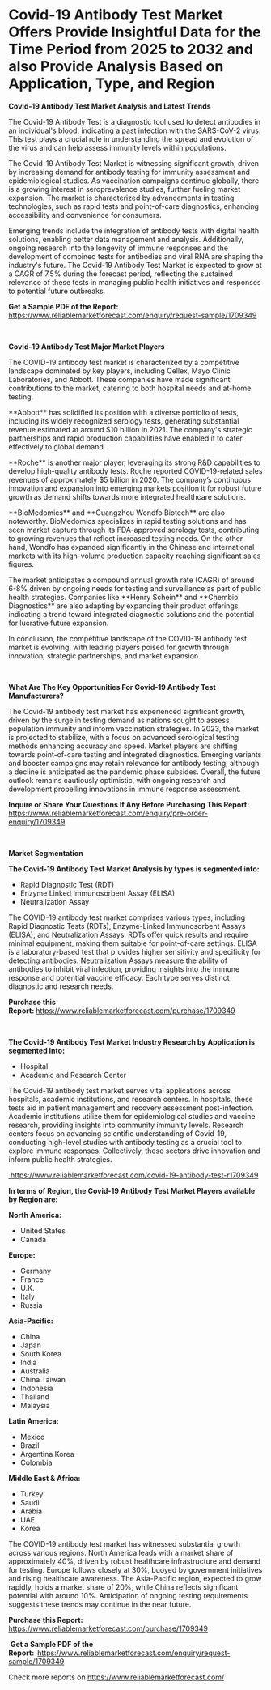 <p><h1>Covid-19 Antibody Test Market Offers Provide Insightful Data for the Time Period from 2025 to 2032 and also Provide Analysis Based on Application, Type, and Region</h1></p><p><strong>Covid-19 Antibody Test Market Analysis and Latest Trends</strong></p>
<p><p>The Covid-19 Antibody Test is a diagnostic tool used to detect antibodies in an individual's blood, indicating a past infection with the SARS-CoV-2 virus. This test plays a crucial role in understanding the spread and evolution of the virus and can help assess immunity levels within populations. </p><p>The Covid-19 Antibody Test Market is witnessing significant growth, driven by increasing demand for antibody testing for immunity assessment and epidemiological studies. As vaccination campaigns continue globally, there is a growing interest in seroprevalence studies, further fueling market expansion. The market is characterized by advancements in testing technologies, such as rapid tests and point-of-care diagnostics, enhancing accessibility and convenience for consumers. </p><p>Emerging trends include the integration of antibody tests with digital health solutions, enabling better data management and analysis. Additionally, ongoing research into the longevity of immune responses and the development of combined tests for antibodies and viral RNA are shaping the industry's future. The Covid-19 Antibody Test Market is expected to grow at a CAGR of 7.5% during the forecast period, reflecting the sustained relevance of these tests in managing public health initiatives and responses to potential future outbreaks.</p></p>
<p><strong>Get a Sample PDF of the Report:&nbsp;</strong> <a href="https://www.reliablemarketforecast.com/enquiry/request-sample/1709349?utm_campaign=3505&utm_medium=2&utm_source=Github&utm_content=ia&utm_term=27032025&utm_id=covid-19-antibody-test">https://www.reliablemarketforecast.com/enquiry/request-sample/1709349</a></p>
<p>&nbsp;</p>
<p><strong>Covid-19 Antibody Test Major Market Players</strong></p>
<p><p>The COVID-19 antibody test market is characterized by a competitive landscape dominated by key players, including Cellex, Mayo Clinic Laboratories, and Abbott. These companies have made significant contributions to the market, catering to both hospital needs and at-home testing.</p><p>**Abbott** has solidified its position with a diverse portfolio of tests, including its widely recognized serology tests, generating substantial revenue estimated at around $10 billion in 2021. The company's strategic partnerships and rapid production capabilities have enabled it to cater effectively to global demand.</p><p>**Roche** is another major player, leveraging its strong R&D capabilities to develop high-quality antibody tests. Roche reported COVID-19-related sales revenues of approximately $5 billion in 2020. The company’s continuous innovation and expansion into emerging markets position it for robust future growth as demand shifts towards more integrated healthcare solutions.</p><p>**BioMedomics** and **Guangzhou Wondfo Biotech** are also noteworthy. BioMedomics specializes in rapid testing solutions and has seen market capture through its FDA-approved serology tests, contributing to growing revenues that reflect increased testing needs. On the other hand, Wondfo has expanded significantly in the Chinese and international markets with its high-volume production capacity reaching significant sales figures.</p><p>The market anticipates a compound annual growth rate (CAGR) of around 6-8% driven by ongoing needs for testing and surveillance as part of public health strategies. Companies like **Henry Schein** and **Chembio Diagnostics** are also adapting by expanding their product offerings, indicating a trend toward integrated diagnostic solutions and the potential for lucrative future expansion.</p><p>In conclusion, the competitive landscape of the COVID-19 antibody test market is evolving, with leading players poised for growth through innovation, strategic partnerships, and market expansion.</p></p>
<p>&nbsp;</p>
<p><strong>What Are The Key Opportunities For Covid-19 Antibody Test Manufacturers?</strong></p>
<p><p>The Covid-19 antibody test market has experienced significant growth, driven by the surge in testing demand as nations sought to assess population immunity and inform vaccination strategies. In 2023, the market is projected to stabilize, with a focus on advanced serological testing methods enhancing accuracy and speed. Market players are shifting towards point-of-care testing and integrated diagnostics. Emerging variants and booster campaigns may retain relevance for antibody testing, although a decline is anticipated as the pandemic phase subsides. Overall, the future outlook remains cautiously optimistic, with ongoing research and development propelling innovations in immune response assessment.</p></p>
<p><strong>Inquire or Share Your Questions If Any Before Purchasing This Report:</strong> <a href="https://www.reliablemarketforecast.com/enquiry/pre-order-enquiry/1709349?utm_campaign=3505&utm_medium=2&utm_source=Github&utm_content=ia&utm_term=27032025&utm_id=covid-19-antibody-test">https://www.reliablemarketforecast.com/enquiry/pre-order-enquiry/1709349</a></p>
<p>&nbsp;</p>
<p><strong>Market Segmentation</strong></p>
<p><strong>The Covid-19 Antibody Test Market Analysis by types is segmented into:</strong></p>
<p><ul><li>Rapid Diagnostic Test (RDT)</li><li>Enzyme Linked Immunosorbent Assay (ELISA)</li><li>Neutralization Assay</li></ul></p>
<p><p>The COVID-19 antibody test market comprises various types, including Rapid Diagnostic Tests (RDTs), Enzyme-Linked Immunosorbent Assays (ELISA), and Neutralization Assays. RDTs offer quick results and require minimal equipment, making them suitable for point-of-care settings. ELISA is a laboratory-based test that provides higher sensitivity and specificity for detecting antibodies. Neutralization Assays measure the ability of antibodies to inhibit viral infection, providing insights into the immune response and potential vaccine efficacy. Each type serves distinct diagnostic and research needs.</p></p>
<p><strong>Purchase this Report:&nbsp;</strong><a href="https://www.reliablemarketforecast.com/purchase/1709349?utm_campaign=3505&utm_medium=2&utm_source=Github&utm_content=ia&utm_term=27032025&utm_id=covid-19-antibody-test">https://www.reliablemarketforecast.com/purchase/1709349</a></p>
<p>&nbsp;</p>
<p><strong>The Covid-19 Antibody Test Market Industry Research by Application is segmented into:</strong></p>
<p><ul><li>Hospital</li><li>Academic and Research Center</li></ul></p>
<p><p>The Covid-19 antibody test market serves vital applications across hospitals, academic institutions, and research centers. In hospitals, these tests aid in patient management and recovery assessment post-infection. Academic institutions utilize them for epidemiological studies and vaccine research, providing insights into community immunity levels. Research centers focus on advancing scientific understanding of Covid-19, conducting high-level studies with antibody testing as a crucial tool to explore immune responses. Collectively, these sectors drive innovation and inform public health strategies.</p></p>
<p><a href="https://www.reliablemarketforecast.com/covid-19-antibody-test-r1709349?utm_campaign=3505&utm_medium=2&utm_source=Github&utm_content=ia&utm_term=27032025&utm_id=covid-19-antibody-test">&nbsp;https://www.reliablemarketforecast.com/covid-19-antibody-test-r1709349</a></p>
<p><strong>In terms of Region, the Covid-19 Antibody Test Market Players available by Region are:</strong></p>
<p>
    <p> <strong> North America: </strong>
        <ul>
            <li>United States</li>
            <li>Canada</li>
        </ul>
        </p> 
    <p> <strong> Europe: </strong>
        <ul>
            <li>Germany</li>
            <li>France</li>
            <li>U.K.</li>
            <li>Italy</li>
            <li>Russia</li>
        </ul>
        </p> 
    <p> <strong> Asia-Pacific: </strong>
        <ul>
            <li>China</li>
            <li>Japan</li>
            <li>South Korea</li>
            <li>India</li>
            <li>Australia</li>
            <li>China Taiwan</li>
            <li>Indonesia</li>
            <li>Thailand</li>
            <li>Malaysia</li>
        </ul>
        </p> 
    <p> <strong> Latin America: </strong>
        <ul>
            <li>Mexico</li>
            <li>Brazil</li>
            <li>Argentina Korea</li>
            <li>Colombia</li>
        </ul>
        </p> 
    <p> <strong> Middle East & Africa: </strong>
        <ul>
            <li>Turkey</li>
            <li>Saudi</li>
            <li>Arabia</li>
            <li>UAE</li>
            <li>Korea</li>
        </ul>
    </p>
    </p>
<p><p>The COVID-19 antibody test market has witnessed substantial growth across various regions. North America leads with a market share of approximately 40%, driven by robust healthcare infrastructure and demand for testing. Europe follows closely at 30%, buoyed by government initiatives and rising healthcare awareness. The Asia-Pacific region, expected to grow rapidly, holds a market share of 20%, while China reflects significant potential with around 10%. Anticipation of ongoing testing requirements suggests these trends may continue in the near future.</p></p>
<p><strong>Purchase this Report: </strong><a href="https://www.reliablemarketforecast.com/purchase/1709349?utm_campaign=3505&utm_medium=2&utm_source=Github&utm_content=ia&utm_term=27032025&utm_id=covid-19-antibody-test">https://www.reliablemarketforecast.com/purchase/1709349</a></p>
<p>&nbsp;<strong>Get a Sample PDF of the Report:&nbsp;&nbsp;</strong><a href="https://www.reliablemarketforecast.com/enquiry/request-sample/1709349?utm_campaign=3505&utm_medium=2&utm_source=Github&utm_content=ia&utm_term=27032025&utm_id=covid-19-antibody-test">https://www.reliablemarketforecast.com/enquiry/request-sample/1709349</a></p>
<p><strong></strong></p>
<p>Check more reports on <a href="https://www.reliablemarketforecast.com/?utm_campaign=3505&utm_medium=2&utm_source=Github&utm_content=ia&utm_term=27032025&utm_id=covid-19-antibody-test">https://www.reliablemarketforecast.com/</a></p>